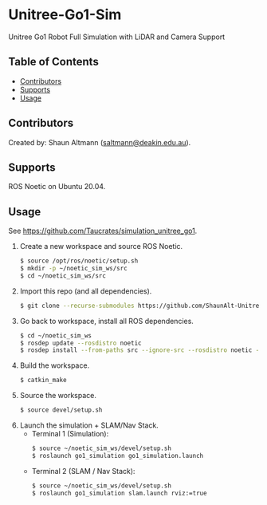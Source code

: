 # Unitree-Go1-Sim
Unitree Go1 Robot Full Simulation with LiDAR and Camera Support

## Table of Contents
- [Contributors](#contributors)
- [Supports](#supports)
- [Usage](#usage)

## Contributors
Created by: Shaun Altmann (saltmann@deakin.edu.au).

## Supports
ROS Noetic on Ubuntu 20.04.

## Usage
See https://github.com/Taucrates/simulation_unitree_go1.
1. Create a new workspace and source ROS Noetic.
    ``` bash
    $ source /opt/ros/noetic/setup.sh
    $ mkdir -p ~/noetic_sim_ws/src
    $ cd ~/noetic_sim_ws/src
    ```
2. Import this repo (and all dependencies).
    ``` bash
    $ git clone --recurse-submodules https://github.com/ShaunAlt-Unitree-Go1/Unitree-Go1-Sim
    ```
3. Go back to workspace, install all ROS dependencies.
    ``` bash
    $ cd ~/noetic_sim_ws
    $ rosdep update --rosdistro noetic
    $ rosdep install --from-paths src --ignore-src --rosdistro noetic -y
    ```
4. Build the workspace.
    ``` bash
    $ catkin_make
    ```
5. Source the workspace.
    ``` bash
    $ source devel/setup.sh
    ```
6. Launch the simulation + SLAM/Nav Stack.
    - Terminal 1 (Simulation):
        ``` bash
        $ source ~/noetic_sim_ws/devel/setup.sh
        $ roslaunch go1_simulation go1_simulation.launch
        ```
    - Terminal 2 (SLAM / Nav Stack):
        ``` bash
        $ source ~/noetic_sim_ws/devel/setup.sh
        $ roslaunch go1_simulation slam.launch rviz:=true
        ```